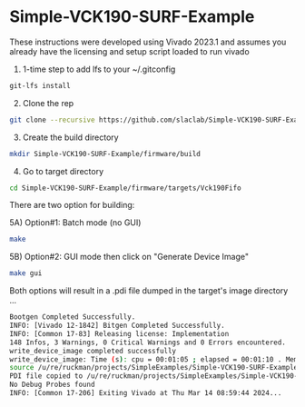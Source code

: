 # Simple-VCK190-SURF-Example

These instructions were developed using Vivado 2023.1 and assumes you already have 
the licensing and setup script loaded to run vivado

1) 1-time step to add lfs to your ~/.gitconfig
```bash
git-lfs install
```

2) Clone the rep
```bash
git clone --recursive https://github.com/slaclab/Simple-VCK190-SURF-Example.git
```

3) Create the build directory 
```bash
mkdir Simple-VCK190-SURF-Example/firmware/build
```

4) Go to target directory
```bash
cd Simple-VCK190-SURF-Example/firmware/targets/Vck190Fifo
```

There are two option for building:

5A) Option#1: Batch mode (no GUI)
```bash
make
```

5B) Option#2: GUI mode then click on "Generate Device Image"
```bash
make gui
```

Both options will result in a .pdi file dumped in the target's image directory ...
```bash
Bootgen Completed Successfully.
INFO: [Vivado 12-1842] Bitgen Completed Successfully.
INFO: [Common 17-83] Releasing license: Implementation
148 Infos, 3 Warnings, 0 Critical Warnings and 0 Errors encountered.
write_device_image completed successfully
write_device_image: Time (s): cpu = 00:01:05 ; elapsed = 00:01:10 . Memory (MB): peak = 8916.426 ; gain = 2151.977 ; free physical = 45715 ; free virtual = 53357
source /u/re/ruckman/projects/SimpleExamples/Simple-VCK190-SURF-Example/firmware/submodules/ruckus/vivado/run/post/gui_write.tcl
PDI file copied to /u/re/ruckman/projects/SimpleExamples/Simple-VCK190-SURF-Example/firmware/targets/Vck190Fifo/images/Vck190Fifo-0x01000000-20240314084700-ruckman-5dfb921.pdi
No Debug Probes found
INFO: [Common 17-206] Exiting Vivado at Thu Mar 14 08:59:44 2024...
```
